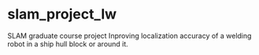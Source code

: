 # slam_project_lw

SLAM graduate course project
Inproving localization accuracy of a welding robot in a ship hull block or around it.

